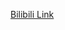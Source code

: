 [Bilibili Link](https://www.bilibili.com/video/BV1HZ421N7QL/?spm_id_from=333.788.recommend_more_video.1&vd_source=c801aa3fac0e6e97b0df71f74a8b25bd&__readwiseLocation=)
